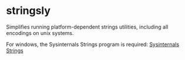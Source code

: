 stringsly
=========

Simplifies running platform-dependent strings utilities, including all encodings on unix systems.

For windows, the Sysinternals Strings program is required: [Sysinternals Strings][winstrings]


[winstrings]: http://technet.microsoft.com/en-us/sysinternals/bb897439
